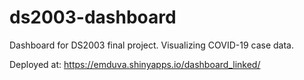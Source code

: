 # ds2003-dashboard

Dashboard for DS2003 final project. Visualizing COVID-19 case data.

Deployed at: https://emduva.shinyapps.io/dashboard_linked/
